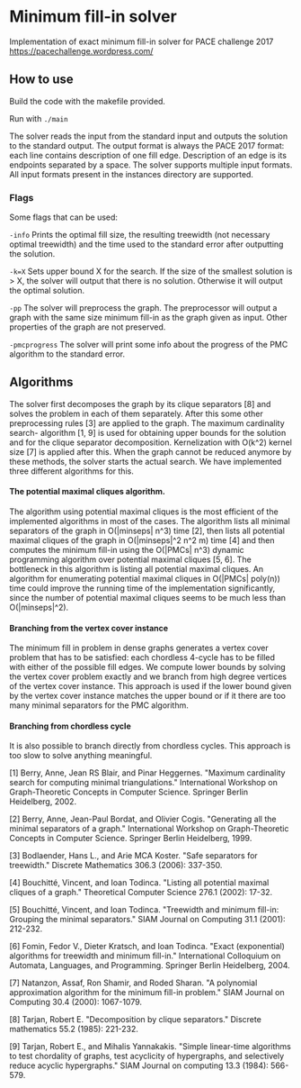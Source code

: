 # Minimum fill-in solver

Implementation of exact minimum fill-in solver for PACE challenge 2017 https://pacechallenge.wordpress.com/

## How to use

Build the code with the makefile provided.

Run with `./main`

The solver reads the input from the standard input and outputs the solution to the standard output. The output format is always the PACE 2017 format: each line contains description of one fill edge. Description of an edge is its endpoints separated by a space. The solver supports multiple input formats. All input formats present in the instances directory are supported.

### Flags

Some flags that can be used:

`-info` Prints the optimal fill size, the resulting treewidth (not necessary optimal treewidth) and the time used to the standard error after outputting the solution.

`-k=X` Sets upper bound X for the search. If the size of the smallest solution is > X, the solver will output that there is no solution. Otherwise it will output the optimal solution.

`-pp` The solver will preprocess the graph. The preprocessor will output a graph with the same size minimum fill-in as the graph given as input. Other properties of the graph are not preserved.

`-pmcprogress` The solver will print some info about the progress of the PMC algorithm to the standard error.

## Algorithms

The solver first decomposes the graph by its clique separators [8] and solves the problem in each of them separately. After this some other preprocessing rules [3] are applied to the graph. The maximum cardinality search- algorithm [1, 9] is used for obtaining upper bounds for the solution and for the clique separator decomposition. Kernelization with O(k^2) kernel size [7] is applied after this. When the graph cannot be reduced anymore by these methods, the solver starts the actual search. We have implemented three different algorithms for this.

#### The potential maximal cliques algorithm.

The algorithm using potential maximal cliques is the most efficient of the implemented algorithms in most of the cases. The algorithm lists all minimal separators of the graph in O(|minseps| n^3) time [2], then lists all potential maximal cliques of the graph in O(|minseps|^2 n^2 m) time [4] and then computes the minimum fill-in using the O(|PMCs| n^3) dynamic programming algorithm over potential maximal cliques [5, 6]. The bottleneck in this algorithm is listing all potential maximal cliques. An algorithm for enumerating potential maximal cliques in O(|PMCs| poly(n)) time could improve the running time of the implementation significantly, since the number of potential maximal cliques seems to be much less than O(|minseps|^2).

#### Branching from the vertex cover instance

The minimum fill in problem in dense graphs generates a vertex cover problem that has to be satisfied: each chordless 4-cycle has to be filled with either of the possible fill edges. We compute lower bounds by solving the vertex cover problem exactly and we branch from high degree vertices of the vertex cover instance. This approach is used if the lower bound given by the vertex cover instance matches the upper bound or if it there are too many minimal separators for the PMC algorithm.

#### Branching from chordless cycle

It is also possible to branch directly from chordless cycles. This approach is too slow to solve anything meaningful.


[1] Berry, Anne, Jean RS Blair, and Pinar Heggernes. "Maximum cardinality search for computing minimal triangulations." International Workshop on Graph-Theoretic Concepts in Computer Science. Springer Berlin Heidelberg, 2002.

[2] Berry, Anne, Jean-Paul Bordat, and Olivier Cogis. "Generating all the minimal separators of a graph." International Workshop on Graph-Theoretic Concepts in Computer Science. Springer Berlin Heidelberg, 1999.

[3] Bodlaender, Hans L., and Arie MCA Koster. "Safe separators for treewidth." Discrete Mathematics 306.3 (2006): 337-350.

[4] Bouchitté, Vincent, and Ioan Todinca. "Listing all potential maximal cliques of a graph." Theoretical Computer Science 276.1 (2002): 17-32.

[5] Bouchitté, Vincent, and Ioan Todinca. "Treewidth and minimum fill-in: Grouping the minimal separators." SIAM Journal on Computing 31.1 (2001): 212-232.

[6] Fomin, Fedor V., Dieter Kratsch, and Ioan Todinca. "Exact (exponential) algorithms for treewidth and minimum fill-in." International Colloquium on Automata, Languages, and Programming. Springer Berlin Heidelberg, 2004.

[7] Natanzon, Assaf, Ron Shamir, and Roded Sharan. "A polynomial approximation algorithm for the minimum fill-in problem." SIAM Journal on Computing 30.4 (2000): 1067-1079.

[8] Tarjan, Robert E. "Decomposition by clique separators." Discrete mathematics 55.2 (1985): 221-232.

[9] Tarjan, Robert E., and Mihalis Yannakakis. "Simple linear-time algorithms to test chordality of graphs, test acyclicity of hypergraphs, and selectively reduce acyclic hypergraphs." SIAM Journal on computing 13.3 (1984): 566-579.



